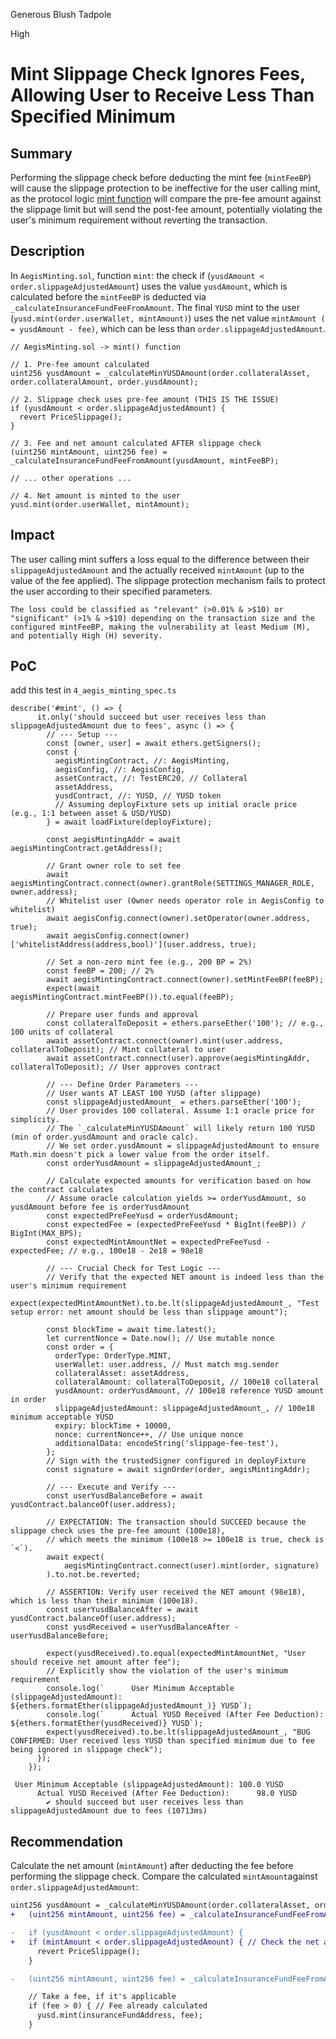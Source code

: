 Generous Blush Tadpole

High

# Mint Slippage Check Ignores Fees, Allowing User to Receive Less Than Specified Minimum

## Summary
Performing the slippage check before deducting the mint fee (`mintFeeBP`) will cause the slippage protection to be ineffective for the user calling mint, as the protocol logic [mint function](https://github.com/sherlock-audit/2025-04-aegis-op-grant/blob/main/aegis-contracts/contracts/AegisMinting.sol#L239) will compare the pre-fee amount against the slippage limit but will send the post-fee amount, potentially violating the user's minimum requirement without reverting the transaction.

## Description
In `AegisMinting.sol`, function `mint`: the check if (`yusdAmount < order.slippageAdjustedAmount`) uses the value `yusdAmount`, which is calculated before the `mintFeeBP` is deducted via `_calculateInsuranceFundFeeFromAmount`. The final `YUSD` mint to the user (`yusd.mint(order.userWallet, mintAmount)`) uses the net value `mintAmount ( = yusdAmount - fee)`, which can be less than `order.slippageAdjustedAmount`.

```solidity
// AegisMinting.sol -> mint() function

// 1. Pre-fee amount calculated
uint256 yusdAmount = _calculateMinYUSDAmount(order.collateralAsset, order.collateralAmount, order.yusdAmount);

// 2. Slippage check uses pre-fee amount (THIS IS THE ISSUE)
if (yusdAmount < order.slippageAdjustedAmount) {
  revert PriceSlippage();
}

// 3. Fee and net amount calculated AFTER slippage check
(uint256 mintAmount, uint256 fee) = _calculateInsuranceFundFeeFromAmount(yusdAmount, mintFeeBP);

// ... other operations ...

// 4. Net amount is minted to the user
yusd.mint(order.userWallet, mintAmount);
```

## Impact

The user calling mint suffers a loss equal to the difference between their `slippageAdjustedAmount` and the actually received `mintAmount` (up to the value of the fee applied). The slippage protection mechanism fails to protect the user according to their specified parameters. 

`The loss could be classified as "relevant" (>0.01% & >$10) or "significant" (>1% & >$10) depending on the transaction size and the configured mintFeeBP, making the vulnerability at least Medium (M), and potentially High (H) severity.`

## PoC

add this test in `4_aegis_minting_spec.ts`

```solidity
describe('#mint', () => {
      it.only('should succeed but user receives less than slippageAdjustedAmount due to fees', async () => {
        // --- Setup ---
        const [owner, user] = await ethers.getSigners();
        const {
          aegisMintingContract, //: AegisMinting,
          aegisConfig, //: AegisConfig,
          assetContract, //: TestERC20, // Collateral
          assetAddress,
          yusdContract, //: YUSD, // YUSD token
          // Assuming deployFixture sets up initial oracle price (e.g., 1:1 between asset & USD/YUSD)
        } = await loadFixture(deployFixture);

        const aegisMintingAddr = await aegisMintingContract.getAddress();

        // Grant owner role to set fee
        await aegisMintingContract.connect(owner).grantRole(SETTINGS_MANAGER_ROLE, owner.address);
        // Whitelist user (Owner needs operator role in AegisConfig to whitelist)
        await aegisConfig.connect(owner).setOperator(owner.address, true);
        await aegisConfig.connect(owner)['whitelistAddress(address,bool)'](user.address, true);

        // Set a non-zero mint fee (e.g., 200 BP = 2%)
        const feeBP = 200; // 2%
        await aegisMintingContract.connect(owner).setMintFeeBP(feeBP);
        expect(await aegisMintingContract.mintFeeBP()).to.equal(feeBP);

        // Prepare user funds and approval
        const collateralToDeposit = ethers.parseEther('100'); // e.g., 100 units of collateral
        await assetContract.connect(owner).mint(user.address, collateralToDeposit); // Mint collateral to user
        await assetContract.connect(user).approve(aegisMintingAddr, collateralToDeposit); // User approves contract

        // --- Define Order Parameters ---
        // User wants AT LEAST 100 YUSD (after slippage)
        const slippageAdjustedAmount_ = ethers.parseEther('100');
        // User provides 100 collateral. Assume 1:1 oracle price for simplicity.
        // The `_calculateMinYUSDAmount` will likely return 100 YUSD (min of order.yusdAmount and oracle calc).
        // We set order.yusdAmount = slippageAdjustedAmount to ensure Math.min doesn't pick a lower value from the order itself.
        const orderYusdAmount = slippageAdjustedAmount_;

        // Calculate expected amounts for verification based on how the contract calculates
        // Assume oracle calculation yields >= orderYusdAmount, so yusdAmount before fee is orderYusdAmount
        const expectedPreFeeYusd = orderYusdAmount;
        const expectedFee = (expectedPreFeeYusd * BigInt(feeBP)) / BigInt(MAX_BPS);
        const expectedMintAmountNet = expectedPreFeeYusd - expectedFee; // e.g., 100e18 - 2e18 = 98e18

        // --- Crucial Check for Test Logic ---
        // Verify that the expected NET amount is indeed less than the user's minimum requirement
        expect(expectedMintAmountNet).to.be.lt(slippageAdjustedAmount_, "Test setup error: net amount should be less than slippage amount");

        const blockTime = await time.latest();
        let currentNonce = Date.now(); // Use mutable nonce
        const order = {
          orderType: OrderType.MINT,
          userWallet: user.address, // Must match msg.sender
          collateralAsset: assetAddress,
          collateralAmount: collateralToDeposit, // 100e18 collateral
          yusdAmount: orderYusdAmount, // 100e18 reference YUSD amount in order
          slippageAdjustedAmount: slippageAdjustedAmount_, // 100e18 minimum acceptable YUSD
          expiry: blockTime + 10000,
          nonce: currentNonce++, // Use unique nonce
          additionalData: encodeString('slippage-fee-test'),
        };
        // Sign with the trustedSigner configured in deployFixture
        const signature = await signOrder(order, aegisMintingAddr);

        // --- Execute and Verify ---
        const userYusdBalanceBefore = await yusdContract.balanceOf(user.address);

        // EXPECTATION: The transaction should SUCCEED because the slippage check uses the pre-fee amount (100e18),
        // which meets the minimum (100e18 >= 100e18 is true, check is `<`).
        await expect(
            aegisMintingContract.connect(user).mint(order, signature)
        ).to.not.be.reverted;

        // ASSERTION: Verify user received the NET amount (98e18), which is less than their minimum (100e18).
        const userYusdBalanceAfter = await yusdContract.balanceOf(user.address);
        const yusdReceived = userYusdBalanceAfter - userYusdBalanceBefore;

        expect(yusdReceived).to.equal(expectedMintAmountNet, "User should receive net amount after fee");
        // Explicitly show the violation of the user's minimum requirement
        console.log(`      User Minimum Acceptable (slippageAdjustedAmount): ${ethers.formatEther(slippageAdjustedAmount_)} YUSD`);
        console.log(`      Actual YUSD Received (After Fee Deduction):      ${ethers.formatEther(yusdReceived)} YUSD`);
        expect(yusdReceived).to.be.lt(slippageAdjustedAmount_, "BUG CONFIRMED: User received less YUSD than specified minimum due to fee being ignored in slippage check");
      });
    });
```
```solidity
 User Minimum Acceptable (slippageAdjustedAmount): 100.0 YUSD
      Actual YUSD Received (After Fee Deduction):      98.0 YUSD
        ✔ should succeed but user receives less than slippageAdjustedAmount due to fees (10713ms)

```

## Recommendation
Calculate the net amount (`mintAmount`) after deducting the fee before performing the slippage check. Compare the calculated `mintAmount`against `order.slippageAdjustedAmount`:

```diff
uint256 yusdAmount = _calculateMinYUSDAmount(order.collateralAsset, order.collateralAmount, order.yusdAmount);
+   (uint256 mintAmount, uint256 fee) = _calculateInsuranceFundFeeFromAmount(yusdAmount, mintFeeBP);

-   if (yusdAmount < order.slippageAdjustedAmount) {
+   if (mintAmount < order.slippageAdjustedAmount) { // Check the net amount
      revert PriceSlippage();
    }

-   (uint256 mintAmount, uint256 fee) = _calculateInsuranceFundFeeFromAmount(yusdAmount, mintFeeBP); // Moved up

    // Take a fee, if it's applicable
    if (fee > 0) { // Fee already calculated
      yusd.mint(insuranceFundAddress, fee);
    }
```
